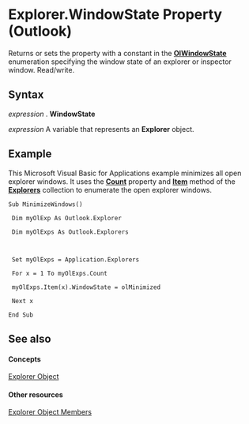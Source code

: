 
# Explorer.WindowState Property (Outlook)

Returns or sets the property with a constant in the  **[OlWindowState](cc9860c4-9de6-4dd3-05e5-5b87e6b4bd88.md)** enumeration specifying the window state of an explorer or inspector window. Read/write.


## Syntax

 _expression_ . **WindowState**

 _expression_ A variable that represents an **Explorer** object.


## Example

This Microsoft Visual Basic for Applications example minimizes all open explorer windows. It uses the  **[Count](48d8d345-5745-c378-f136-7b90ed499ef2.md)** property and **[Item](b854ab0e-e966-4de8-7ccf-db4723812212.md)** method of the **[Explorers](8398532a-1fad-7390-6778-109ac5e6c67c.md)** collection to enumerate the open explorer windows.


```
Sub MinimizeWindows() 
 
 Dim myOlExp As Outlook.Explorer 
 
 Dim myOlExps As Outlook.Explorers 
 
 
 
 Set myOlExps = Application.Explorers 
 
 For x = 1 To myOlExps.Count 
 
 myOlExps.Item(x).WindowState = olMinimized 
 
 Next x 
 
End Sub
```


## See also


#### Concepts


[Explorer Object](026591e5-049f-503a-4166-34e6dbc225fb.md)
#### Other resources


[Explorer Object Members](4412c507-4dcd-6005-b9c8-11824624250d.md)
